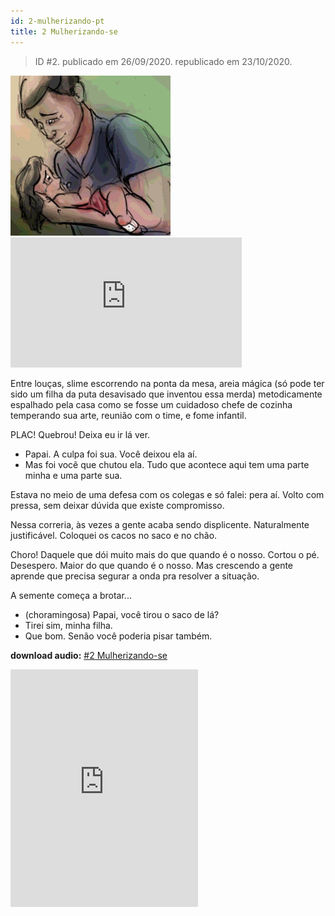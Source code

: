 ```yaml
---
id: 2-mulherizando-pt
title: 2 Mulherizando-se
---
```


> ID #2. publicado em 26/09/2020. republicado em 23/10/2020.

![img](../../static/img/BC-02-mulherizando-desenho.jpg) <iframe width="370" height="208" src="https://www.youtube.com/embed/TuK3RzucuPs" frameborder="0" allow="accelerometer; autoplay; clipboard-write; encrypted-media; gyroscope; picture-in-picture" allowfullscreen></iframe>

Entre louças, slime escorrendo na ponta da mesa, areia mágica (só pode ter sido um filha da puta desavisado que inventou essa merda) metodicamente espalhado pela casa como se fosse um cuidadoso chefe de cozinha temperando sua arte, reunião com o time, e fome infantil.

PLAC! Quebrou! Deixa eu ir lá ver.

- Papai. A culpa foi sua. Você deixou ela aí.
- Mas foi você que chutou ela. Tudo que acontece aqui tem uma parte minha e uma parte sua.

Estava no meio de uma defesa com os colegas e só falei: pera aí. Volto com pressa, sem deixar dúvida que existe compromisso.

Nessa correria, às vezes a gente acaba sendo displicente. Naturalmente justificável. Coloquei os cacos no saco e no chão.

Choro! Daquele que dói muito mais do que quando é o nosso. Cortou o pé. Desespero. Maior do que quando é o nosso. Mas crescendo a gente aprende que precisa segurar a onda pra resolver a situação.

A semente começa a brotar...

- (choramingosa) Papai, você tirou o saco de lá?
- Tirei sim, minha filha.
- Que bom. Senão você poderia pisar também.

**download audio:** <a href="/audio/BC-02-mulherize-audio-remix-pt.mp4" target="_blank">#2 Mulherizando-se</a>

<iframe src="https://open.spotify.com/embed/track/0iOA8VM16ZgrB1wyoaiig4" width="300" height="380" frameborder="0" allowtransparency="true" allow="encrypted-media"></iframe>